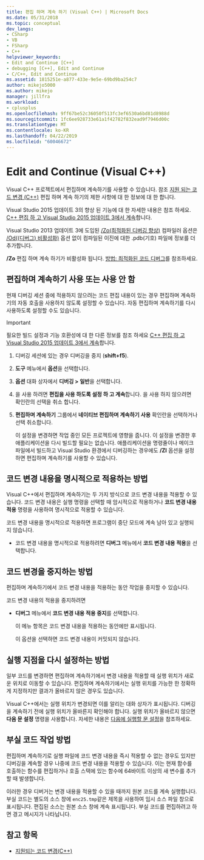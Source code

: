 ```yaml
---
title: 편집 하며 계속 하기 (Visual C++) | Microsoft Docs
ms.date: 05/31/2018
ms.topic: conceptual
dev_langs:
- CSharp
- VB
- FSharp
- C++
helpviewer_keywords:
- Edit and Continue [C++]
- debugging [C++], Edit and Continue
- C/C++, Edit and Continue
ms.assetid: 1815251e-a877-433e-9e5e-69bd9ba254c7
author: mikejo5000
ms.author: mikejo
manager: jillfra
ms.workload:
- cplusplus
ms.openlocfilehash: 9ff67be52c36050f513fc3ef6530a6bd81d8988d
ms.sourcegitcommit: 1fc6ee928733e61a1f42782f832ead9f7946d00c
ms.translationtype: MT
ms.contentlocale: ko-KR
ms.lasthandoff: 04/22/2019
ms.locfileid: "60046672"
---
```

# <a name="edit-and-continue-visual-c"></a>Edit and Continue (Visual C++)
Visual C++ 프로젝트에서 편집하며 계속하기를 사용할 수 있습니다. 참조 [지원 되는 코드 변경 (C++)](../debugger/supported-code-changes-cpp.md) 편집 하며 계속 하기의 제한 사항에 대 한 정보에 대 한 합니다.

Visual Studio 2015 업데이트 3의 향상 된 기능에 대 한 자세한 내용은 참조 하세요. [ C++ 편집 하 고 Visual Studio 2015 업데이트 3에서 계속](https://devblogs.microsoft.com/cppblog/c-edit-and-continue-in-visual-studio-2015-update-3/)합니다.

 Visual Studio 2013 업데이트 3에 도입된 [/Zo(최적화된 디버깅 향상)](/cpp/build/reference/zo-enhance-optimized-debugging) 컴파일러 옵션은 [/Od((디버그) 비활성화)](https://msdn.microsoft.com/library/aafb762y.aspx) 옵션 없이 컴파일된 이진에 대한 .pdb(기호) 파일에 정보를 더 추가합니다.

 **/Zo** 편집 하며 계속 하기가 비활성화 됩니다. [방법: 최적화된 코드 디버그](../debugger/how-to-debug-optimized-code.md)를 참조하세요.

## <a name="BKMK_Enable_or_disable_automatic_invocation_of_Edit_and_Continue"></a> 편집하며 계속하기 사용 또는 사용 안 함
 현재 디버깅 세션 중에 적용하지 않으려는 코드 편집 내용이 있는 경우 편집하며 계속하기의 자동 호출을 사용하지 않도록 설정할 수 있습니다. 자동 편집하며 계속하기를 다시 사용하도록 설정할 수도 있습니다.

> [!IMPORTANT]
> 필요한 빌드 설정과 기능 호환성에 대 한 다른 정보를 참조 하세요 [ C++ 편집 하 고 Visual Studio 2015 업데이트 3에서 계속](https://devblogs.microsoft.com/cppblog/c-edit-and-continue-in-visual-studio-2015-update-3/)합니다.

1. 디버깅 세션에 있는 경우 디버깅을 중지 (**shift+f5**).

2. **도구** 메뉴에서 **옵션**을 선택합니다.

3. **옵션** 대화 상자에서 **디버깅 > 일반**을 선택합니다.

4. 을 사용 하려면 **편집을 사용 하도록 설정 하 고 계속**합니다. 을 사용 하지 않으려면 확인란의 선택을 취소 합니다.

5. **편집하며 계속하기** 그룹에서 **네이티브 편집하며 계속하기 사용** 확인란을 선택하거나 선택 취소합니다.

   이 설정을 변경하면 작업 중인 모든 프로젝트에 영향을 줍니다. 이 설정을 변경한 후 애플리케이션을 다시 빌드할 필요는 없습니다. 애플리케이션을 명령줄이나 메이크파일에서 빌드하고 Visual Studio 환경에서 디버깅하는 경우에도 **/ZI** 옵션을 설정하면 편집하며 계속하기를 사용할 수 있습니다.

## <a name="BKMK_How_to_apply_code_changes_explicitly"></a> 코드 변경 내용을 명시적으로 적용하는 방법
 Visual C++에서 편집하며 계속하기는 두 가지 방식으로 코드 변경 내용을 적용할 수 있습니다. 코드 변경 내용은 실행 명령을 선택할 때 암시적으로 적용하거나 **코드 변경 내용 적용** 명령을 사용하여 명시적으로 적용할 수 있습니다.

 코드 변경 내용을 명시적으로 적용하면 프로그램이 중단 모드에 계속 남아 있고 실행되지 않습니다.

- 코드 변경 내용을 명시적으로 적용하려면 **디버그** 메뉴에서 **코드 변경 내용 적용**을 선택합니다.

## <a name="BKMK_How_to_stop_code_changes"></a> 코드 변경을 중지하는 방법
 편집하며 계속하기에서 코드 변경 내용을 적용하는 동안 작업을 중지할 수 있습니다.

 코드 변경 내용의 적용을 중지하려면

- **디버그** 메뉴에서 **코드 변경 내용 적용 중지**를 선택합니다.

  이 메뉴 항목은 코드 변경 내용을 적용하는 동안에만 표시됩니다.

  이 옵션을 선택하면 코드 변경 내용이 커밋되지 않습니다.

## <a name="BKMK_How_to_reset_the_point_of_execution"></a> 실행 지점을 다시 설정하는 방법
 일부 코드를 변경하면 편집하며 계속하기에서 변경 내용을 적용할 때 실행 위치가 새로운 위치로 이동할 수 있습니다. 편집하며 계속하기에서는 실행 위치를 가능한 한 정확하게 지정하지만 결과가 올바르지 않은 경우도 있습니다.

 Visual C++에서는 실행 위치가 변경되면 이를 알리는 대화 상자가 표시됩니다. 디버깅을 계속하기 전에 실행 위치가 올바른지 확인해야 합니다. 실행 위치가 올바르지 않으면 **다음 문 설정** 명령을 사용합니다. 자세한 내용은 [다음에 실행할 문 설정](https://msdn.microsoft.com/library/y740d9d3.aspx#BKMK_Set_the_next_statement_to_execute)을 참조하세요.

## <a name="BKMK_How_to_work_with_stale_code"></a> 부실 코드 작업 방법
 편집하며 계속하기로 실행 파일에 코드 변경 내용을 즉시 적용할 수 없는 경우도 있지만 디버깅을 계속할 경우 나중에 코드 변경 내용을 적용할 수 있습니다. 이는 현재 함수를 호출하는 함수를 편집하거나 호출 스택에 있는 함수에 64바이트 이상의 새 변수를 추가할 때 발생합니다.

 이러한 경우 디버거는 변경 내용을 적용할 수 있을 때까지 원본 코드를 계속 실행합니다. 부실 코드는 별도의 소스 창에 `enc25.tmp`같은 제목을 사용하여 임시 소스 파일 창으로 표시됩니다. 편집된 소스는 원본 소스 창에 계속 표시됩니다. 부실 코드를 편집하려고 하면 경고 메시지가 나타납니다.

## <a name="see-also"></a>참고 항목
- [지원되는 코드 변경(C++)](../debugger/supported-code-changes-cpp.md)